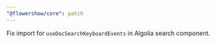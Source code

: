 ```yaml
---
"@flowershow/core": patch
---
```


Fix import for `useDocSearchKeyboardEvents` in Algolia search component.
